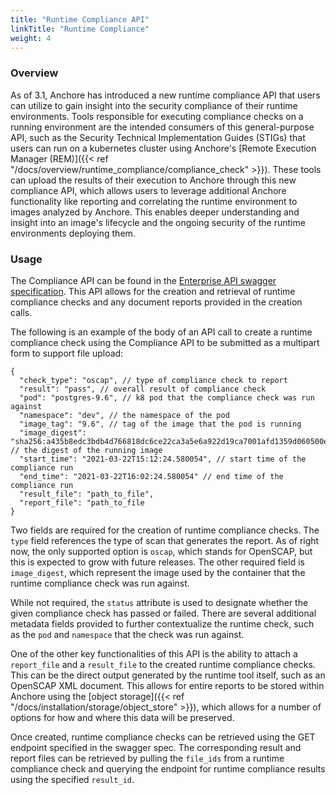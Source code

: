 ```yaml
---
title: "Runtime Compliance API"
linkTitle: "Runtime Compliance"
weight: 4
---
```


### Overview

As of 3.1, Anchore has introduced a new runtime compliance API that users can utilize to gain insight into the security compliance of their runtime environments. Tools responsible for executing compliance checks on a running environment are the intended consumers of this general-purpose API, such as the Security Technical Implementation Guides (STIGs) that users can run on a kubernetes cluster using Anchore's [Remote Execution Manager (REM)]({{< ref "/docs/overview/runtime_compliance/compliance_check" >}}). These tools can upload the results of their execution to Anchore through this new compliance API, which allows users to leverage additional Anchore functionality like reporting and correlating the runtime environment to images analyzed by Anchore. This enables deeper understanding and insight into an image's lifecycle and the ongoing security of the runtime environments deploying them.


### Usage

The Compliance API can be found in the [Enterprise API swagger specification](/current/docs/using/api_usage/specs/enterprise_api_swagger.yaml). This API allows for the creation and retrieval of runtime compliance checks and any document reports provided in the creation calls.

The following is an example of the body of an API call to create a runtime compliance check using the Compliance API to be submitted as a multipart form to support file upload:
```
{
  "check_type": "oscap", // type of compliance check to report
  "result": "pass", // overall result of compliance check
  "pod": "postgres-9.6", // k8 pod that the compliance check was run against
  "namespace": "dev", // the namespace of the pod
  "image_tag": "9.6", // tag of the image that the pod is running
  "image_digest": "sha256:a435b8edc3bdb4d766818dc6ce22ca3a5e6a922d19ca7001afd1359d060500eb", // the digest of the running image
  "start_time": "2021-03-22T15:12:24.580054", // start time of the compliance run
  "end_time": "2021-03-22T16:02:24.580054" // end time of the compliance run
  "result_file": "path_to_file",
  "report_file": "path_to_file
}
```

Two fields are required for the creation of runtime compliance checks. The `type` field references the type of scan that generates the report. As of right now, the only supported option is `oscap`, which stands for OpenSCAP, but this is expected to grow with future releases. The other required field is `image_digest`, which represent the image used by the container that the runtime compliance check was run against. 

While not required, the `status` attribute is used to designate whether the given compliance check has passed or failed. There are several additional metadata fields provided to further contextualize the runtime check, such as the `pod` and `namespace` that the check was run against. 


One of the other key functionalities of this API is the ability to attach a `report_file` and a `result_file` to the created runtime compliance checks. This can be the direct output generated by the runtime tool itself, such as an OpenSCAP XML document. This allows for entire reports to be stored within Anchore using the [object storage]({{< ref "/docs/installation/storage/object_store" >}}), which allows for a number of options for how and where this data will be preserved.  

Once created, runtime compliance checks can be retrieved using the GET endpoint specified in the swagger spec. The corresponding result and report files can be retrieved by pulling the `file_ids` from a runtime compliance check and querying the endpoint for runtime compliance results using the specified `result_id`.

